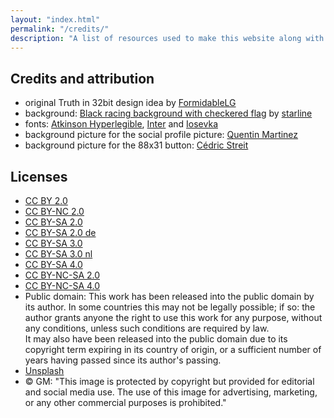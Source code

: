 ```yaml
---
layout: "index.html"
permalink: "/credits/"
description: "A list of resources used to make this website along with a list of the licenses used by the photographers we sourced pictures from."
---
```

<article>

# Credits and attribution

- original Truth in 32bit design idea by [FormidableLG](https://bsky.app/profile/did:plc:oj5qiwvohj7nv2zl6gc242o6)
- background: [Black racing background with checkered flag](https://www.freepik.com/free-vector/black-racing-background-with-checkered-flag_5130783.htm) by [starline](https://www.freepik.com/author/starline)
- fonts: [Atkinson Hyperlegible](https://www.brailleinstitute.org/freefont/), [Inter](https://rsms.me/inter/) and [Iosevka](https://typeof.net/Iosevka/)
- background picture for the social profile picture: [Quentin Martinez](https://unsplash.com/photos/DJrfzSki3Ok)
- background picture for the 88x31 button: [Cédric Streit](https://unsplash.com/photos/7qqjZ5sI56w)

## Licenses

- [CC BY 2.0](https://creativecommons.org/licenses/by/2.0/)
- [CC BY-NC 2.0](https://creativecommons.org/licenses/by-nc/2.0/)
- [CC BY-SA 2.0](https://creativecommons.org/licenses/by-sa/2.0/)
- [CC BY-SA 2.0 de](https://creativecommons.org/licenses/by-sa/2.0/de/deed.en)
- [CC BY-SA 3.0](https://creativecommons.org/licenses/by-sa/3.0/)
- [CC BY-SA 3.0 nl](https://creativecommons.org/licenses/by-sa/3.0/nl/deed.en)
- [CC BY-SA 4.0](https://creativecommons.org/licenses/by-sa/4.0/)
- [CC BY-NC-SA 2.0](https://creativecommons.org/licenses/by-nc-sa/2.0/)
- [CC BY-NC-SA 4.0](https://creativecommons.org/licenses/by-nc-sa/4.0/)
- Public domain: This work has been released into the public domain by its author. In some countries this may not be legally possible; if so: the author grants anyone the right to use this work for any purpose, without any conditions, unless such conditions are required by law.<br>
It may also have been released into the public domain due to its copyright term expiring in its country of origin, or a sufficient number of years having passed since its author's passing.
- [Unsplash](https://unsplash.com/license)
- © GM: "This image is protected by copyright but provided for editorial and social media use. The use of this image for advertising, marketing, or any other commercial purposes is prohibited."

</article>
